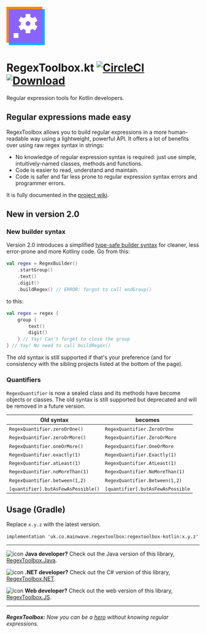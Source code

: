 ![icon](artwork/RegexToolbox-icon-100.png)
# RegexToolbox.kt [![CircleCI](https://circleci.com/gh/markwhitaker/RegexToolbox.kt.svg?style=shield)](https://circleci.com/gh/markwhitaker/RegexToolbox.kt) [![Download](https://api.bintray.com/packages/markwhitaker/Maven/regextoolbox-kotlin/images/download.svg) ](https://bintray.com/markwhitaker/Maven/regextoolbox-kotlin/_latestVersion)

Regular expression tools for Kotlin developers.

## Regular expressions made easy

RegexToolbox allows you to build regular expressions in a more human-readable way using a lightweight, powerful API.
It offers a lot of benefits over using raw regex syntax in strings:

 - No knowledge of regular expression syntax is required: just use simple, intuitively-named classes, methods and functions.
 - Code is easier to read, understand and maintain.
 - Code is safer and far less prone to regular expression syntax errors and programmer errors.

It is fully documented in the [project wiki](https://github.com/markwhitaker/RegexToolbox.kt/wiki).

## New in version 2.0

### New builder syntax

Version 2.0 introduces a simplified [type-safe builder syntax](https://kotlinlang.org/docs/reference/type-safe-builders.html) for cleaner, less error-prone and more Kotliny code. Go from this:

```kotlin
val regex = RegexBuilder()
    .startGroup()
    .text()
    .digit()
    .buildRegex() // ERROR: forgot to call endGroup()
```

to this:

```kotlin
val regex = regex {
    group {
        text()
        digit()
    } // Yay! Can't forget to close the group
} // Yay! No need to call buildRegex()
```

The old syntax is still supported if that's your preference (and for consistency with the sibling projects listed at the bottom of the page).

### Quantifiers

`RegexQuantifier` is now a sealed class and its methods have become objects or classes. The old syntax is still supported but deprecated and will be removed in a future version.

|Old syntax|becomes|
|---|---|
|`RegexQuantifier.zeroOrOne()`|`RegexQuantifier.ZeroOrOne`|
|`RegexQuantifier.zeroOrMore()`|`RegexQuantifier.ZeroOrMore`|
|`RegexQuantifier.oneOrMore()`|`RegexQuantifier.OneOrMore`|
|`RegexQuantifier.exactly(1)`|`RegexQuantifier.Exactly(1)`|
|`RegexQuantifier.atLeast(1)`|`RegexQuantifier.AtLeast(1)`|
|`RegexQuantifier.noMoreThan(1)`|`RegexQuantifier.NoMoreThan(1)`|
|`RegexQuantifier.between(1,2)`|`RegexQuantifier.Between(1,2)`|
|`[quantifier].butAsFewAsPossible()`|`[quantifier].butAsFewAsPossible`|

## Usage (Gradle)

Replace `x.y.z` with the latest version.

```implementation 'uk.co.mainwave.regextoolbox:regextoolbox-kotlin:x.y.z'```

---
![icon](https://raw.githubusercontent.com/markwhitaker/RegexToolbox.Java/master/artwork/RegexToolbox-icon-32.png) **Java developer?** Check out the Java version of this library, [RegexToolbox.Java](https://github.com/markwhitaker/RegexToolbox.Java).

![icon](https://raw.githubusercontent.com/markwhitaker/RegexToolbox.NET/master/Artwork/RegexToolbox-icon-32.png) **.NET developer?** Check out the C# version of this library, [RegexToolbox.NET](https://github.com/markwhitaker/RegexToolbox.NET).

![icon](https://raw.githubusercontent.com/markwhitaker/RegexToolbox.JS/master/artwork/RegexToolbox-icon-32.png) **Web developer?** Check out the web version of this library, [RegexToolbox.JS](https://github.com/markwhitaker/RegexToolbox.JS).

---
###### **RegexToolbox:** Now you can be a [hero](https://xkcd.com/208/) without knowing regular expressions.

